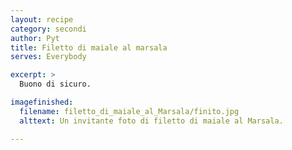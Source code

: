 ```yaml
---
layout: recipe
category: secondi
author: Pyt
title: Filetto di maiale al marsala
serves: Everybody

excerpt: >
  Buono di sicuro.

imagefinished:
  filename: filetto_di_maiale_al_Marsala/finito.jpg
  alttext: Un invitante foto di filetto di maiale al Marsala.

---
```


